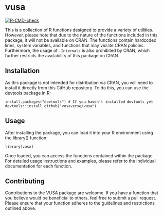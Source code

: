 # vusa
  <!-- badges: start -->
  [![R-CMD-check](https://github.com/vusaverse/vusa/actions/workflows/R-CMD-check.yaml/badge.svg)](https://github.com/vusaverse/vusa/actions/workflows/R-CMD-check.yaml)
  <!-- badges: end -->

This is a collection of R functions designed to provide a variety of utilities. However, please note that due to the nature of the functions included in this package, it will not be available on CRAN. The functions contain hardcoded lines, system variables, and functions that may violate CRAN policies. Furthermore, the usage of `.Internals` is also prohibited by CRAN, which further restricts the availability of this package on CRAN.

## Installation

As this package is not intended for distribution via CRAN, you will need to install it directly from this GitHub repository. To do this, you can use the devtools package in R:

```
install.packages("devtools") # If you haven't installed devtools yet
devtools::install_github("vusaverse/vusa")
```

## Usage

After installing the package, you can load it into your R environment using the library() function:

```
library(vusa)
```

Once loaded, you can access the functions contained within the package. For detailed usage instructions and examples, please refer to the individual documentation for each function.

## Contributing

Contributions to the VUSA package are welcome. If you have a function that you believe would be beneficial to others, feel free to submit a pull request. Please ensure that your function adheres to the guidelines and restrictions outlined above.
